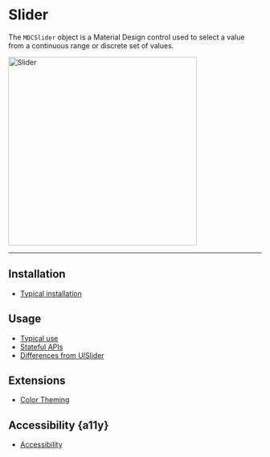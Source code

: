 # Slider

<!-- badges -->

The `MDCSlider` object is a Material Design control used to select a value from a continuous range
or discrete set of values.

<div class="article__asset article__asset--screenshot">
  <img src="docs/assets/slider.png" alt="Slider" width="375">
</div>

<!-- design-and-api -->

<!-- toc -->

- - -

## Installation

- [Typical installation](../../../docs/component-installation.md)

## Usage

- [Typical use](typical-use.md)
- [Stateful APIs](stateful-apis.md)
- [Differences from UISlider](differences-from-uislider.md)

## Extensions

- [Color Theming](color-theming.md)

## Accessibility {a11y}

- [Accessibility](accessibility.md)
